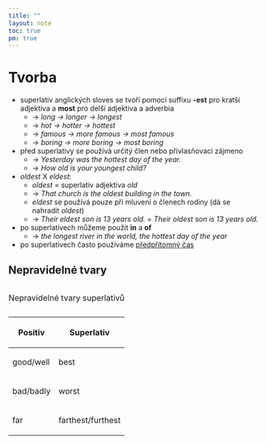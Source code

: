 ```yaml
---
title: ""
layout: note
toc: true
pm: true
---
```

# Tvorba
- superlativ anglických sloves se tvoří pomocí suffixu **-est** pro kratší adjektiva a **most** pro delší adjektiva a adverbia
    - -> _long -> longer -> longest_
    - -> _hot -> hotter -> hottest_
    - -> _famous -> more famous -> most famous_
    - -> _boring -> more boring -> most boring_
- před superlativy se používá určitý člen nebo přivlasňovací zájmeno
    - -> _Yesterday was the hottest day of the year._
    - -> _How old is your youngest child?_
- _oldest_ X _eldest_:
    - _oldest_ = superlativ adjektiva _old_
    - -> _That church is the oldest building in the town._
    - _eldest_ se používá pouze při mluvení o členech rodiny (dá se nahradit _oldest_)
    - -> _Their eldest son is 13 years old._ = _Their oldest son is 13 years old._
- po superlativech můžeme použít __in__ a __of__
    - -> _the longest river in the world, the hottest day of the year_
- po superlativech často používáme [předpřítomný čas](/notes/research/english/present-perfect)
## Nepravidelné tvary
<table class="note-table">
    <thead>
        <tr>
            <th>

Positiv
            </th>
            <th>

Superlativ
            </th>
        </tr>
    </thead>
    <tbody>
        <tr>
            <td class="it">

good/well
            </td>
            <td class="it">

best
            </td>
        </tr>
        <tr>
            <td class="it">

bad/badly
            </td>
            <td class="it">

worst
            </td>
        </tr>
        <tr>
            <td class="it">

far
            </td>
            <td class="it">

farthest/furthest
            </td>
        </tr>
    </tbody>
    <caption>

Nepravidelné tvary superlativů
    </caption>
</table>